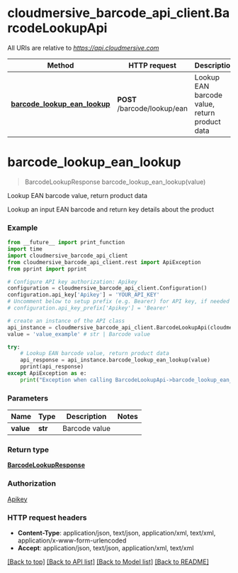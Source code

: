 # cloudmersive_barcode_api_client.BarcodeLookupApi

All URIs are relative to *https://api.cloudmersive.com*

Method | HTTP request | Description
------------- | ------------- | -------------
[**barcode_lookup_ean_lookup**](BarcodeLookupApi.md#barcode_lookup_ean_lookup) | **POST** /barcode/lookup/ean | Lookup EAN barcode value, return product data


# **barcode_lookup_ean_lookup**
> BarcodeLookupResponse barcode_lookup_ean_lookup(value)

Lookup EAN barcode value, return product data

Lookup an input EAN barcode and return key details about the product

### Example
```python
from __future__ import print_function
import time
import cloudmersive_barcode_api_client
from cloudmersive_barcode_api_client.rest import ApiException
from pprint import pprint

# Configure API key authorization: Apikey
configuration = cloudmersive_barcode_api_client.Configuration()
configuration.api_key['Apikey'] = 'YOUR_API_KEY'
# Uncomment below to setup prefix (e.g. Bearer) for API key, if needed
# configuration.api_key_prefix['Apikey'] = 'Bearer'

# create an instance of the API class
api_instance = cloudmersive_barcode_api_client.BarcodeLookupApi(cloudmersive_barcode_api_client.ApiClient(configuration))
value = 'value_example' # str | Barcode value

try:
    # Lookup EAN barcode value, return product data
    api_response = api_instance.barcode_lookup_ean_lookup(value)
    pprint(api_response)
except ApiException as e:
    print("Exception when calling BarcodeLookupApi->barcode_lookup_ean_lookup: %s\n" % e)
```

### Parameters

Name | Type | Description  | Notes
------------- | ------------- | ------------- | -------------
 **value** | **str**| Barcode value | 

### Return type

[**BarcodeLookupResponse**](BarcodeLookupResponse.md)

### Authorization

[Apikey](../README.md#Apikey)

### HTTP request headers

 - **Content-Type**: application/json, text/json, application/xml, text/xml, application/x-www-form-urlencoded
 - **Accept**: application/json, text/json, application/xml, text/xml

[[Back to top]](#) [[Back to API list]](../README.md#documentation-for-api-endpoints) [[Back to Model list]](../README.md#documentation-for-models) [[Back to README]](../README.md)

